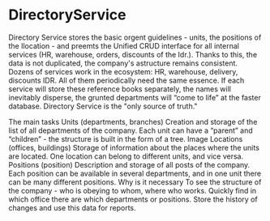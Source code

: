 # DirectoryService

Directory Service stores the basic orgent guidelines - units, the positions of the Ilocation - and preemts the Unified CRUD interface for all internal services (HR, warehouse, orders, discounts of the Idr.). Thanks to this, the data is not duplicated, the company's astructure remains consistent.
Dozens of services work in the ecosystem: HR, warehouse, delivery, discounts IDR. All of them periodically need the same essence.
If each service will store these reference books separately, the names will inevitably disperse, the grunted departments will “come to life” at the faster database.
Directory Service is the "only source of truth."

The main tasks
Units (departments, branches)
Creation and storage of the list of all departments of the company.
Each unit can have a “parent” and “children” - the structure is built in the form of a tree.
Image
Locations (offices, buildings)
Storage of information about the places where the units are located.
One location can belong to different units, and vice versa.
Positions (position)
Description and storage of all posts of the company.
Each position can be available in several departments, and in one unit there can be many different positions.
Why is it necessary
To see the structure of the company - who is obeying to whom, where who works.
Quickly find in which office there are which departments or positions.
Store the history of changes and use this data for reports.
